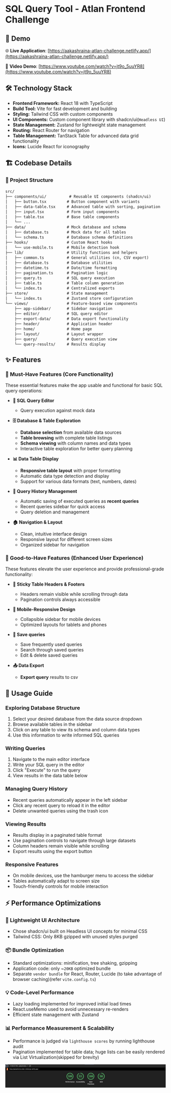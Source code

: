 # SQL Query Tool - Atlan Frontend Challenge

## 🚀 Demo

🌐 **Live Application**: [https://aakashraina-atlan-challenge.netlify.app/](https://aakashraina-atlan-challenge.netlify.app/)

🎥 **Video Demo**: [https://www.youtube.com/watch?v=jt9o_5uuYR8](https://www.youtube.com/watch?v=jt9o_5uuYR8)

## 🛠 Technology Stack

- **Frontend Framework:** React 18 with TypeScript
- **Build Tool:** Vite for fast development and building
- **Styling:** Tailwind CSS with custom components
- **UI Components:** Custom component library with shadcn/ui(`Headless UI`)
- **State Management:** Zustand for lightweight state management
- **Routing:** React Router for navigation
- **Table Management:** TanStack Table for advanced data grid functionality
- **Icons:** Lucide React for iconography

## 🏗️ Codebase Details

### 📁 Project Structure

```
src/
├── components/ui/          # Reusable UI components (shadcn/ui)
│   ├── button.tsx         # Button component with variants
│   ├── data-table.tsx     # Advanced table with sorting, pagination
│   ├── input.tsx          # Form input components
│   ├── table.tsx          # Base table components
│   └── ...
├── data/                  # Mock database and schema
│   ├── database.ts        # Mock data for all tables
│   └── schema.ts          # Database schema definitions
├── hooks/                 # Custom React hooks
│   └── use-mobile.ts      # Mobile detection hook
├── lib/                   # Utility functions and helpers
│   ├── common.ts          # General utilities (cn, CSV export)
│   ├── database.ts        # Database utilities
│   ├── datetime.ts        # Date/time formatting
│   ├── pagination.ts      # Pagination logic
│   ├── query.ts           # SQL query execution
│   ├── table.ts           # Table column generation
│   └── index.ts           # Centralized exports
├── store/                 # State management
│   └── index.ts           # Zustand store configuration
└── views/                 # Feature-based view components
    ├── app-sidebar/       # Sidebar navigation
    ├── editor/            # SQL query editor
    ├── export-data/       # Data export functionality
    ├── header/            # Application header
    ├── home/              # Home page
    ├── layout/            # Layout wrapper
    ├── query/             # Query execution view
    └── query-results/     # Results display
```

## ✨ Features

### 🎯 Must-Have Features (Core Functionality)

These essential features make the app usable and functional for basic SQL query operations:

- **📝 SQL Query Editor**

  - Query execution against mock data

- **🗄️ Database & Table Exploration**

  - **Database selection** from available data sources
  - **Table browsing** with complete table listings
  - **Schema viewing** with column names and data types
  - Interactive table exploration for better query planning

- **📊 Data Table Display**

  - **Responsive table layout** with proper formatting
  - Automatic data type detection and display
  - Support for various data formats (text, numbers, dates)

- **🔄 Query History Management**

  - Automatic saving of executed queries as **recent queries**
  - Recent queries sidebar for quick access
  - Query deletion and management

- **🏠 Navigation & Layout**

  - Clean, intuitive interface design
  - Responsive layout for different screen sizes
  - Organized sidebar for navigation

### 🌟 Good-to-Have Features (Enhanced User Experience)

These features elevate the user experience and provide professional-grade functionality:

- **📌 Sticky Table Headers & Footers**

  - Headers remain visible while scrolling through data
  - Pagination controls always accessible

- **📱 Mobile-Responsive Design**

  - Collapsible sidebar for mobile devices
  - Optimized layouts for tablets and phones

- **💾 Save queries**

  - Save frequently used queries
  - Search through saved queries
  - Edit & delete saved queries

- **📤 Data Export**
  - **Export query** results to csv

## 📖 Usage Guide

### Exploring Database Structure

1. Select your desired database from the data source dropdown
2. Browse available tables in the sidebar
3. Click on any table to view its schema and column data types
4. Use this information to write informed SQL queries

### Writing Queries

1. Navigate to the main editor interface
2. Write your SQL query in the editor
3. Click "Execute" to run the query
4. View results in the data table below

### Managing Query History

- Recent queries automatically appear in the left sidebar
- Click any recent query to reload it in the editor
- Delete unwanted queries using the trash icon

### Viewing Results

- Results display in a paginated table format
- Use pagination controls to navigate through large datasets
- Column headers remain visible while scrolling
- Export results using the export button

### Responsive Features

- On mobile devices, use the hamburger menu to access the sidebar
- Tables automatically adapt to screen size
- Touch-friendly controls for mobile interaction

## ⚡ Performance Optimizations

### 🎨 Lightweight UI Architecture

- Chose shadcn/ui built on Headless UI concepts for minimal CSS
- Tailwind CSS: Only 8KB gzipped with unused styles purged

### 📦 Bundle Optimization

- Standard optimizations: minification, tree shaking, gzipping
- Application code: only ~`20KB` optimized bundle
- Separate `vendor bundle` for React, Router, Lucide (to take advantage of browser caching)(refer `vite.config.ts`)

### 💡 Code-Level Performance

- Lazy loading implemented for improved initial load times
- React.useMemo used to avoid unnecessary re-renders
- Efficient state management with Zustand

### 📊 Performance Measurement & Scalability

- Performance is judged via `lighthouse scores` by running lighthouse audit
- Pagination implemented for table data; huge lists can be easily rendered via List Virtualization(skipped for brevity)

![Lighthouse Audit](./assets/lighthouse.png)
